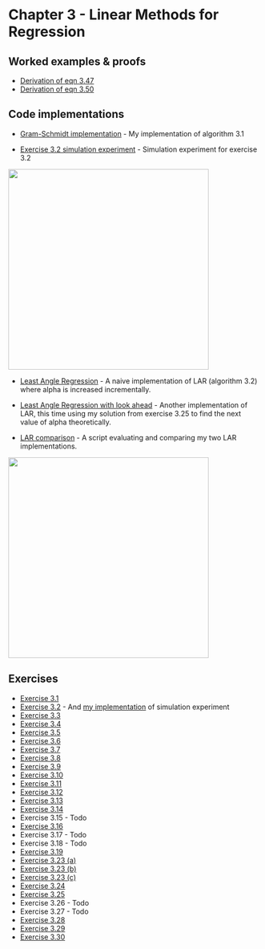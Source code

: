 # Chapter 3 - Linear Methods for Regression

## Worked examples & proofs
* [Derivation of eqn 3.47](https://github.com/alanjeffares/elements-of-statistical-learning/blob/master/chapter-3/derivations/derivation_3.47.pdf)
* [Derivation of eqn 3.50](https://github.com/alanjeffares/elements-of-statistical-learning/blob/master/chapter-3/derivations/derivation_3.50.pdf)

## Code implementations

* [Gram-Schmidt implementation](https://github.com/alanjeffares/elements-of-statistical-learning/blob/master/chapter-3/code/Gram-Schmidt.R) - My implementation of algorithm 3.1

* [Exercise 3.2 simulation experiment](https://github.com/alanjeffares/elements-of-statistical-learning/blob/master/chapter-3/code/exercise_3.2.R) - Simulation experiment for exercise 3.2
<img src="https://github.com/alanjeffares/elements-of-statistical-learning/blob/master/chapter-3/images/Exercise_3.2.png"  width="400">

* [Least Angle Regression](https://github.com/alanjeffares/elements-of-statistical-learning/blob/master/chapter-3/code/least_angle_regression.R) - A naive implementation of LAR (algorithm 3.2) where alpha is increased incrementally. 

* [Least Angle Regression with look ahead](https://github.com/alanjeffares/elements-of-statistical-learning/blob/master/chapter-3/code/least_angle_regression_la.R) - Another implementation of LAR, this time using my solution from exercise 3.25 to find the next value of alpha theoretically. 

* [LAR comparison](https://github.com/alanjeffares/elements-of-statistical-learning/blob/master/chapter-3/code/sample_usage.R) - A script evaluating and comparing my two LAR implementations. 
<img src="https://github.com/alanjeffares/elements-of-statistical-learning/blob/master/chapter-3/images/evolving_coefficients.png" width="400">


## Exercises

* [Exercise 3.1](https://github.com/alanjeffares/elements-of-statistical-learning/blob/master/chapter-3/exercises/exercise_3.1.pdf)
* [Exercise 3.2](https://github.com/alanjeffares/elements-of-statistical-learning/blob/master/chapter-3/exercises/exercise_3.2.pdf) - And [my implementation](https://github.com/alanjeffares/elements-of-statistical-learning/blob/master/chapter-3/code/exercise_3.2.R) of simulation experiment
* [Exercise 3.3](https://github.com/alanjeffares/elements-of-statistical-learning/blob/master/chapter-3/exercises/exercise_3.3.pdf)
* [Exercise 3.4](https://github.com/alanjeffares/elements-of-statistical-learning/blob/master/chapter-3/exercises/exercise_3.4.pdf)
* [Exercise 3.5](https://github.com/alanjeffares/elements-of-statistical-learning/blob/master/chapter-3/exercises/exercise_3.5.pdf) 
* [Exercise 3.6](https://github.com/alanjeffares/elements-of-statistical-learning/blob/master/chapter-3/exercises/exercise_3.6.pdf)
* [Exercise 3.7](https://github.com/alanjeffares/elements-of-statistical-learning/blob/master/chapter-3/exercises/exercise_3.7.pdf)
* [Exercise 3.8](https://github.com/alanjeffares/elements-of-statistical-learning/blob/master/chapter-3/exercises/exercise_3.8.pdf)
* [Exercise 3.9](https://github.com/alanjeffares/elements-of-statistical-learning/blob/master/chapter-3/exercises/exercise_3.9.pdf)
* [Exercise 3.10](https://github.com/alanjeffares/elements-of-statistical-learning/blob/master/chapter-3/exercises/exercise_3.10.pdf)
* [Exercise 3.11](https://github.com/alanjeffares/elements-of-statistical-learning/blob/master/chapter-3/exercises/exercise_3.11.pdf) 
* [Exercise 3.12](https://github.com/alanjeffares/elements-of-statistical-learning/blob/master/chapter-3/exercises/exercise_3.12.pdf)
* [Exercise 3.13](https://github.com/alanjeffares/elements-of-statistical-learning/blob/master/chapter-3/exercises/exercise_3.13.pdf)
* [Exercise 3.14](https://github.com/alanjeffares/elements-of-statistical-learning/blob/master/chapter-3/exercises/exercise_3.14.pdf)
* Exercise 3.15 - Todo
* [Exercise 3.16](https://github.com/alanjeffares/elements-of-statistical-learning/blob/master/chapter-3/exercises/exercise_3.16.pdf)
* Exercise 3.17 - Todo
* Exercise 3.18 - Todo
* [Exercise 3.19](https://github.com/alanjeffares/elements-of-statistical-learning/blob/master/chapter-3/exercises/exercise_3.19.pdf)
* [Exercise 3.23 (a)](https://github.com/alanjeffares/elements-of-statistical-learning/blob/master/chapter-3/exercises/exercise_3.23_a.pdf)
* [Exercise 3.23 (b)](https://github.com/alanjeffares/elements-of-statistical-learning/blob/master/chapter-3/exercises/exercise_3.23_b.pdf)
* [Exercise 3.23 (c)](https://github.com/alanjeffares/elements-of-statistical-learning/blob/master/chapter-3/exercises/exercise_3.23_c.pdf)
* [Exercise 3.24](https://github.com/alanjeffares/elements-of-statistical-learning/blob/master/chapter-3/exercises/exercise_3.24.pdf) 
* [Exercise 3.25](https://github.com/alanjeffares/elements-of-statistical-learning/blob/master/chapter-3/exercises/exercise_3.25.pdf) 
* Exercise 3.26 - Todo
* Exercise 3.27 - Todo
* [Exercise 3.28](https://github.com/alanjeffares/elements-of-statistical-learning/blob/master/chapter-3/exercises/exercise_3.28.pdf) 
* [Exercise 3.29](https://github.com/alanjeffares/elements-of-statistical-learning/blob/master/chapter-3/exercises/exercise_3.29.pdf) 
* [Exercise 3.30](https://github.com/alanjeffares/elements-of-statistical-learning/blob/master/chapter-3/exercises/exercise_3.30.pdf)
